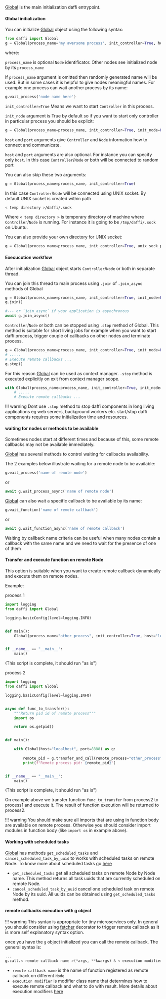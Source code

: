 [Global](code-reference/global.md) is the main initialization daffi entrypoint.


#### Global initialization

You can initialize [Global](code-reference/global.md) object using the following syntax:
```python
from daffi import Global
g = Global(process_name='my awersome process', init_controller=True, host='localhost', port=8888)
```
 
where:
 
`process_name` is optional `Node` identificator. Other nodes see initialized node by its `process_name`
 

If `process_name` argument is omitted then randomly generated name will be used.
But in some cases it is helpful to give nodes meaningful names. 
For example one process can wait another process by its name:

```python
g.wait_process('node name here')
```

`init_controller=True` Means we want to start `Controller` in this process.


`init_node` argument is True
by default so if you want to start only controller in particular process you should be explicit:


```python
g = Global(process_name=process_name, init_controller=True, init_node=False, host='localhost', port=8888)
```

`host` and `port` arguments give `Controller` and `Node` information how to connect and communicate.


`host` and `port` arguments are also optional.
For instance you can specify only `host`. In this case `Controller`/`Node` or both will be connected to random port

You can also skip these two arguments:
```python
g = Global(process_name=process_name, init_controller=True)
```
In this case `Controller`/`Node` will be connected using UNIX socket. By default UNIX socket is created within path
```bash
< temp directory >/daffi/.sock
```
Where `< temp directory >` is temporary directory of machine where 
`Controller`/`Node` is running. For instance it is going to be `/tmp/daffi/.sock` on Ubuntu.

You can also provide your own directory for UNIX socket:

```python
g = Global(process_name=process_name, init_controller=True, unix_sock_path="/foo/bar/biz")
```

#### Execucution workflow

After initialization [Global](code-reference/global.md) object starts `Controller`/`Node` or both in separate thread.

You can join this thread to main process using `.join` of `.join_async` methods of Global


```python
g = Global(process_name=process_name, init_controller=True, init_node=False, host='localhost', port=8888)
g.join()

#--- or `join_async` if your application is asynchronous
await g.join_async() 
```

`Controller`/`Node` or both can be stopped using `.stop` method of Global. This method is suitable for short living jobs
 for example when you want to start daffi process, trigger couple of callbacks on other nodes and terminate process.

 
```python
g = Global(process_name=process_name, init_controller=True, init_node=False, host='localhost', port=8888)
# .....
# Execute remote callbacks ...
g.stop() 
```

For this reason [Global](code-reference/global.md) can be used as context manager. `.stop` method is executed explicitly
on exit from context manager scope.


```python
with Global(process_name=process_name, init_controller=True, init_node=False, host='localhost', port=8888) as g:
    # .....
    # Execute remote callbacks ...
```

!!! warning
    Dont use `.stop` method to stop daffi components in long living applications eg web servers, background workers etc.
    start/stop daffi components requires some initialization time and resources.

#### waiting for nodes or methods to be available

Sometimes nodes start at different times and because of this, some remote callbacks may not be available immediately.

[Global](code-reference/global.md) has several methods to control waiting for callbacks availability.

The 2 examples below illustrate waiting for a remote node to be available:

```python
g.wait_process('name of remote node')
```
or

```python
await g.wait_process_async('name of remote node')
```


[Global](code-reference/global.md) can also wait a specific callback to be available by its name:


```python
g.wait_function('name of remote callback')
```
or

```python
await g.wait_function_async('name of remote callback')
```

Waiting by callback name criteria can be useful when many nodes contain a callback with the same name and we need to wait for the presence of one of them


#### Transfer and execute function on remote Node

This option is suitable when you want to create remote callback dynamically and execute them on remote nodes.

Example:

process 1
```python
import logging
from daffi import Global

logging.basicConfig(level=logging.INFO)


def main():
    Global(process_name="other_process", init_controller=True, host="localhost", port=8888).join()


if __name__ == "__main__":
    main()
```
(This script is complete, it should run "as is")


process 2
```python
import logging
from daffi import Global

logging.basicConfig(level=logging.INFO)


async def func_to_transfer():
    """Return pid id of remote process"""
    import os

    return os.getpid()


def main():

    with Global(host="localhost", port=8888) as g:
        
        remote_pid = g.transfer_and_call(remote_process="other_process", func=func_to_transfer)
        print(f"Remote process pid: {remote_pid}")


if __name__ == "__main__":
    main()
```
(This script is complete, it should run "as is")

On example above we transfer function `func_to_transfer` from process2 to process1 and execute it.
The result of function execution will be returned to process2. 

!!! warning
    You should make sure all imports that are using in function body are available on remote process.
    Otherwise you should consider import modules in function body (like `import os` in example above).


#### Working with scheduled tasks

[Global](code-reference/global.md) has methods `get_scheduled_tasks` and `cancel_scheduled_task_by_uuid` 
to works with scheduled tasks on remote Node. To know more about scheduled tasks go [here](scheduling-tasks.md) 

- `get_scheduled_tasks` get all scheduled tasks on remote Node by Node name. This method returns all task uuids that are currently scheduled on remote Node.
- `cancel_scheduled_task_by_uuid` cancel one scheduled task on remote Node by its uuid. All uuids can be obtained using `get_scheduled_tasks` method.


#### remote callbacks execution with g object

!!! warning
    This syntax is appropriate for tiny microservices only. In general you should consider using 
    [fetcher](./fetcher-decorator.md) decorator to trigger remote callback as it is more self explanatory syntax option.

once you have the `g` object initialized you can call the remote callback. The general syntax is:

```python
...
g.call.< remote callback name >(*args, **kwargs) & < execution modifier >
```

- `remote callback name` is the name of function registered as remote callback on different `Node`
- `execution modifier` is modifier class name that determines how to execute remote callback and what to do with result. More details about execution modifiers [here](execution-modifiers.md)
